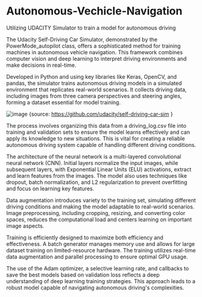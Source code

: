 # Autonomous-Vechicle-Navigation
Utilizing UDACITY Simulator to train a model for autonomous driving

The Udacity Self-Driving Car Simulator, demonstrated by the PowerMode_autopilot class, offers a sophisticated method for training machines in autonomous vehicle navigation. This framework combines computer vision and deep learning to interpret driving environments and make decisions in real-time.

Developed in Python and using key libraries like Keras, OpenCV, and pandas, the simulator trains autonomous driving models in a simulated environment that replicates real-world scenarios. It collects driving data, including images from three camera perspectives and steering angles, forming a dataset essential for model training.

![image](https://github.com/udacity/self-driving-car-sim/raw/master/sim_image.png)
{source: https://github.com/udacity/self-driving-car-sim }

The process involves organizing this data from a driving_log.csv file into training and validation sets to ensure the model learns effectively and can apply its knowledge to new situations. This is vital for creating a reliable autonomous driving system capable of handling different driving conditions.

The architecture of the neural network is a multi-layered convolutional neural network (CNN). Initial layers normalize the input images, while subsequent layers, with Exponential Linear Units (ELU) activations, extract and learn features from the images. The model also uses techniques like dropout, batch normalization, and L2 regularization to prevent overfitting and focus on learning key features.

Data augmentation introduces variety to the training set, simulating different driving conditions and making the model adaptable to real-world scenarios. Image preprocessing, including cropping, resizing, and converting color spaces, reduces the computational load and centers learning on important image aspects.

Training is efficiently designed to maximize both efficiency and effectiveness. A batch generator manages memory use and allows for large dataset training on limited-resource hardware. The training utilizes real-time data augmentation and parallel processing to ensure optimal GPU usage.

The use of the Adam optimizer, a selective learning rate, and callbacks to save the best models based on validation loss reflects a deep understanding of deep learning training strategies. This approach leads to a robust model capable of navigating autonomous driving's complexities.

